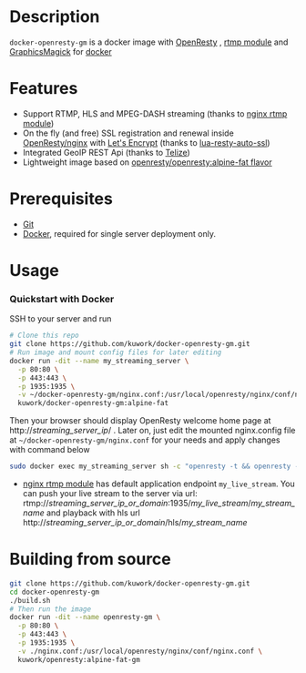 # Description
`docker-openresty-gm` is a docker image with [OpenResty][1] , [rtmp module][3] and [GraphicsMagick][11] for [docker][6]

# Features
* Support RTMP, HLS and MPEG-DASH streaming (thanks to [nginx rtmp module][3])
* On the fly (and free) SSL registration and renewal inside [OpenResty/nginx][1] with [Let's Encrypt][7] (thanks to [lua-resty-auto-ssl][4])
* Integrated GeoIP REST Api (thanks to [Telize][2])
* Lightweight image based on [openresty/openresty:alpine-fat flavor][5]

# Prerequisites
* [Git][8]
* [Docker][9], required for single server deployment only.

# Usage
### Quickstart with Docker
SSH to your server and run
```bash
# Clone this repo
git clone https://github.com/kuwork/docker-openresty-gm.git  
# Run image and mount config files for later editing
docker run -dit --name my_streaming_server \
  -p 80:80 \
  -p 443:443 \
  -p 1935:1935 \
  -v ~/docker-openresty-gm/nginx.conf:/usr/local/openresty/nginx/conf/nginx.conf \
  kuwork/docker-openresty-gm:alpine-fat 
```
Then your browser should display OpenResty welcome home page at http://*streaming_server_ip*/ . Later on, just edit the mounted nginx.config file at `~/docker-openresty-gm/nginx.conf` for your needs and apply changes with command below
```bash
sudo docker exec my_streaming_server sh -c "openresty -t && openresty -s reload"
```

* [nginx rtmp module][3] has default application endpoint `my_live_stream`. You can push your live stream to the server via url:
rtmp://*streaming_server_ip_or_domain*:1935/*my_live_stream*/*my_stream_name* and playback with hls url http://*streaming_server_ip_or_domain*/hls/*my_stream_name*

# Building from source
```bash
git clone https://github.com/kuwork/docker-openresty-gm.git
cd docker-openresty-gm
./build.sh
# Then run the image
docker run -dit --name openresty-gm \
  -p 80:80 \
  -p 443:443 \
  -p 1935:1935 \
  -v ./nginx.conf:/usr/local/openresty/nginx/conf/nginx.conf \
  kuwork/openresty:alpine-fat-gm
```

[1]: https://github.com/openresty/openresty
[2]: https://github.com/fcambus/telize
[3]: https://github.com/arut/nginx-rtmp-module
[4]: https://github.com/GUI/lua-resty-auto-ssl
[5]: https://github.com/openresty/docker-openresty/blob/master/alpine-fat/Dockerfile
[6]: https://docker.com/
[7]: https://letsencrypt.org
[8]: https://git-scm.com/
[9]: https://docker.io
[10]:https://letsencrypt.org/docs/rate-limits/
[11]:http://www.GraphicsMagick.org/
